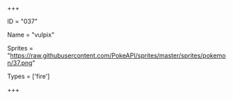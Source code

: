 




+++

ID = "037"

Name = "vulpix"

Sprites = "https://raw.githubusercontent.com/PokeAPI/sprites/master/sprites/pokemon/37.png"

Types = ['fire']

+++

